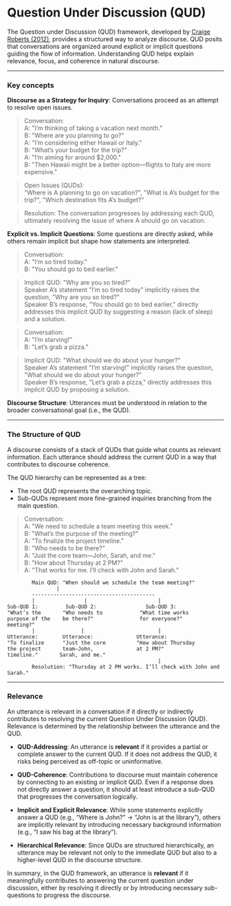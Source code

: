 # Question Under Discussion (QUD)

The Question under Discussion (QUD) framework, developed by [Craige Roberts (2012)](https://semprag.org/index.php/sp/article/view/sp.5.6), provides a structured way to analyze discourse. QUD posits that conversations are organized around explicit or implicit questions guiding the flow of information. Understanding QUD helps explain relevance, focus, and coherence in natural discourse. 

--- 

### Key concepts

**Discourse as a Strategy for Inquiry**: Conversations proceed as an attempt to resolve open issues.

> Conversation: <br>
> A: "I’m thinking of taking a vacation next month." <br>
> B: "Where are you planning to go?" <br>
> A: "I’m considering either Hawaii or Italy." <br>
> B: "What’s your budget for the trip?" <br>
> A: "I’m aiming for around $2,000." <br>
> B: "Then Hawaii might be a better option—flights to Italy are more expensive." <br>

> Open Issues (QUDs): <br>
> "Where is A planning to go on vacation?", 
> "What is A’s budget for the trip?", 
> "Which destination fits A’s budget?"

> Resolution: The conversation progresses by addressing each QUD, ultimately resolving the issue of where A should go on vacation.


**Explicit vs. Implicit Questions**: Some questions are directly asked, while others remain implicit but shape how statements are interpreted. 

> Conversation: <br>
> A: "I’m so tired today." <br>
> B: "You should go to bed earlier." <br>

> Implicit QUD: "Why are you so tired?" <br>
> Speaker A’s statement "I’m so tired today" implicitly raises the question, "Why are you so tired?" <br> 
> Speaker B’s response, "You should go to bed earlier," directly addresses this implicit QUD by suggesting a reason (lack of sleep) and a solution.

> Conversation: <br>
> A: "I’m starving!" <br>
> B: "Let’s grab a pizza."

> Implicit QUD: "What should we do about your hunger?" <br>
> Speaker A’s statement "I’m starving!" implicitly raises the question, "What should we do about your hunger?" <br> 
> Speaker B’s response, "Let’s grab a pizza," directly addresses this implicit QUD by proposing a solution.

**Discourse Structure**: Utterances must be understood in relation to the broader conversational goal (i.e., the QUD).

---

### The Structure of QUD

A discourse consists of a stack of QUDs that guide what counts as relevant information. Each utterance should address the current QUD in a way that contributes to discourse coherence.

The QUD hierarchy can be represented as a tree:

- The root QUD represents the overarching topic.
- Sub-QUDs represent more fine-grained inquiries branching from the main question.

> Conversation: <br>
> A: "We need to schedule a team meeting this week." <br>
> B: "What’s the purpose of the meeting?" <br>
> A: "To finalize the project timeline." <br>
> B: "Who needs to be there?" <br>
> A: "Just the core team—John, Sarah, and me." <br>
> B: "How about Thursday at 2 PM?" <br>
> A: "That works for me. I’ll check with John and Sarah."

```
        Main QUD: "When should we schedule the team meeting?"
                |
        ----------------------------------------
        |                |                       |
Sub-QUD 1:         Sub-QUD 2:                Sub-QUD 3:  
"What’s the       "Who needs to            "What time works  
purpose of the    be there?"               for everyone?"  
meeting?"  
        |               |                        |
Utterance:        Utterance:              Utterance:  
"To finalize      "Just the core          "How about Thursday  
the project       team—John,              at 2 PM?"  
timeline."       Sarah, and me."  
                                                 |
        Resolution: "Thursday at 2 PM works. I’ll check with John and Sarah."
```

--- 

### Relevance

An utterance is relevant in a conversation if it directly or indirectly contributes to resolving the current Question Under Discussion (QUD). Relevance is determined by the relationship between the utterance and the QUD.

- **QUD-Addressing**: An utterance is **relevant** if it provides a partial or complete answer to the current QUD. If it does not address the QUD, it risks being perceived as off-topic or uninformative.
   
- **QUD-Coherence**: Contributions to discourse must maintain coherence by connecting to an existing or implicit QUD. Even if a response does not directly answer a question, it should at least introduce a sub-QUD that progresses the conversation logically.

- **Implicit and Explicit Relevance**: While some statements explicitly answer a QUD (e.g., “Where is John?” → “John is at the library”), others are implicitly relevant by introducing necessary background information (e.g., “I saw his bag at the library”).

- **Hierarchical Relevance**: Since QUDs are structured hierarchically, an utterance may be relevant not only to the immediate QUD but also to a higher-level QUD in the discourse structure.

In summary, in the QUD framework, an utterance is **relevant** if it meaningfully contributes to answering the current question under discussion, either by resolving it directly or by introducing necessary sub-questions to progress the discourse.






